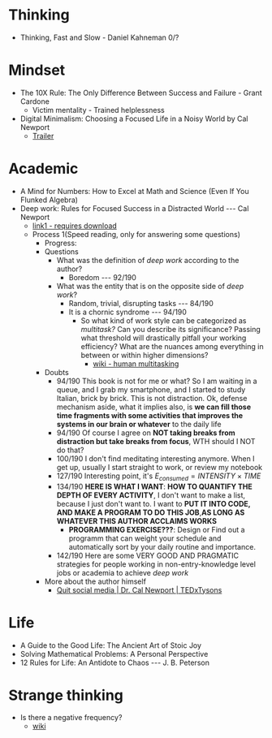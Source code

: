 # Thinking
- Thinking, Fast and Slow - Daniel Kahneman 0/?

# Mindset
- The 10X Rule: The Only Difference Between Success and Failure - Grant Cardone
  - Victim mentality - Trained helplessness
- Digital Minimalism: Choosing a Focused Life in a Noisy World by Cal Newport
  - [Trailer](http://bestbookbits.com/wp-content/uploads/2019/04/Digital-Minimalism-by-Cal-Newport.pdf)
# Academic
- A Mind for Numbers: How to Excel at Math and Science (Even If You Flunked Algebra)
- Deep work: Rules for Focused Success in a Distracted World --- Cal Newport
  - [link1 - requires download](https://github.com/kerenskybr/26_weeks_datascience/blob/master/Week-02-Numpy-Basic/Deep%20Work:%20Rules%20for%20focused%20success%20in%20a%20distracted%20world%20(%20PDFDrive.com%20).pdf)
  - Process 1(Speed reading, only for answering some questions)
    - Progress:
    - Questions
      - What was the definition of *deep work* according to the author?
        - Boredom --- 92/190
      - What was the entity that is on the opposite side of *deep work*?
        - Random, trivial, disrupting tasks --- 84/190
        - It is a chornic syndrome --- 94/190
          - So what kind of work style can be categorized as *multitask?* Can you describe its significance? Passing what threshold will drastically pitfall your working efficiency? What are the nuances among everything in between or within higher dimensions?
            - [wiki - human multitasking](https://en.wikipedia.org/wiki/Human_multitasking)
    - Doubts
      - 94/190 This book is not for me or what? So I am waiting in a queue, and I grab my smartphone, and I started to study Italian, brick by brick. This is not distraction. Ok, defense mechanism aside, what it implies also, is **we can fill those time fragments with some activities that improves the systems in our brain or whatever** to the daily life
      - 94/190 Of course I agree on **NOT taking breaks from distraction but take breaks from focus**, WTH should I NOT do that?
      - 100/190 I don't find meditating interesting anymore. When I get up, usually I start straight to work, or review my notebook
      - 127/190 Interesting point, it's $E_{consumed}=INTENSITY\times TIME$
      - 134/190 **HERE IS WHAT I WANT**: **HOW TO QUANTIFY THE DEPTH OF EVERY ACTIVITY**, I don't want to make a list, because I just don't want to. I want to **PUT IT INTO CODE, AND MAKE A PROGRAM TO DO THIS JOB**,**AS LONG AS WHATEVER THIS AUTHOR ACCLAIMS WORKS**
        - **PROGRAMMING EXERCISE???**: Design or Find out a programm that can weight your schedule and automatically sort by your daily routine and importance.
      - 142/190 Here are some VERY GOOD AND PRAGMATIC strategies for people working in non-entry-knowledge level jobs or academia to achieve *deep work*
    - More about the author himself
      - [Quit social media | Dr. Cal Newport | TEDxTysons](https://www.youtube.com/watch?v=3E7hkPZ-HTk)
# Life
- A Guide to the Good Life: The Ancient Art of Stoic Joy
- Solving Mathematical Problems: A Personal Perspective
- 12 Rules for Life: An Antidote to Chaos --- J. B. Peterson
# Strange thinking
- Is there a negative frequency?
  - [wiki](https://en.wikipedia.org/wiki/Negative_frequency)